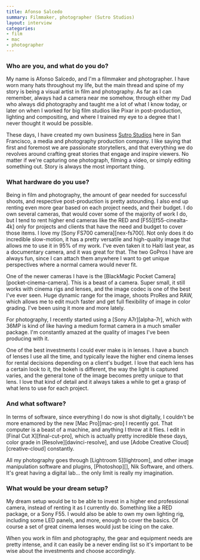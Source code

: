 ```yaml
---
title: Afonso Salcedo
summary: Filmmaker, photographer (Sutro Studios)
layout: interview
categories:
- film
- mac
- photographer
---
```


### Who are you, and what do you do?

My name is Afonso Salcedo, and I'm a filmmaker and photographer. I have worn many hats throughout my life, but the main thread and spine of my story is being a visual artist in film and photography. As far as I can remember, always had a camera near me somehow, through either my Dad who always did photography and taught me a lot of what I know today, or later on when I worked for big film studios like Pixar in post-production, lighting and compositing, and where I trained my eye to a degree that I never thought it would be possible.

These days, I have created my own business [Sutro Studios](http://www.sutrostudios.com/ "The Sutro Studios website.") here in San Francisco, a media and photography production company. I like saying that first and foremost we are passionate storytellers, and that everything we do revolves around crafting great stories that engage and inspire viewers. No matter if we're capturing one photograph, filming a video, or simply editing something out. Story is always the most important thing.

### What hardware do you use?

Being in film and photography, the amount of gear needed for successful shoots, and respective post-production is pretty astounding. I also end up renting even more gear based on each project needs, and their budget. I do own several cameras, that would cover some of the majority of work I do, but I tend to rent higher end cameras like the RED and [F55][f55-cinealta-4k] only for projects and clients that have the need and budget to cover those items. I love my [Sony FS700 camera][nex-fs700]. Not only does it do incredible slow-motion, it has a pretty versatile and high-quality image that allows me to use it in 95% of my work. I've even taken it to Haiti last year, as a documentary camera, and it was great for that. The two GoPros I have are always fun, since I can attach them anywhere I want to get unique perspectives where a normal camera would never fit.

One of the newer cameras I have is the [BlackMagic Pocket Camera][pocket-cinema-camera]. This is a beast of a camera. Super small, it still works with cinema rigs and lenses, and the image codec is one of the best I've ever seen. Huge dynamic range for the image, shoots ProRes and RAW, which allows me to edit much faster and get full flexibility of image in color grading. I've been using it more and more lately.

For photography, I recently started using a [Sony A7r][alpha-7r], which with 36MP is kind of like having a medium format camera in a much smaller package. I'm constantly amazed at the quality of images I've been producing with it.
 
One of the best investments I could ever make is in lenses. I have a bunch of lenses I use all the time, and typically leave the higher end cinema lenses for rental decisions depending on a client's budget. I love that each lens has a certain look to it, the bokeh is different, the way the light is captured varies, and the general tone of the image becomes pretty unique to that lens. I love that kind of detail and it always takes a while to get a grasp of what lens to use for each project.

### And what software?

In terms of software, since everything I do now is shot digitally, I couldn't be more enamored by the new [Mac Pro][mac-pro] I recently got. That computer is a beast of a machine, and anything I throw at it flies. I edit in [Final Cut X][final-cut-pro], which is actually pretty incredible these days, color grade in [Resolve][davinci-resolve], and use [Adobe Creative Cloud][creative-cloud] constantly.

All my photography goes through [Lightroom 5][lightroom], and other image manipulation software and plugins, [Photoshop][], Nik Software, and others. It's great having a digital lab... the only limit is really my imagination.

### What would be your dream setup?

My dream setup would be to be able to invest in a higher end professional camera, instead of renting it as I currently do. Something like a RED package, or a Sony F55. I would also be able to own my own lighting rig, including some LED panels, and more, enough to cover the basics. Of course a set of great cinema lenses would just be icing on the cake.

When you work in film and photography, the gear and equipment needs are pretty intense, and it can easily be a never ending list so it's important to be wise about the investments and choose accordingly.
